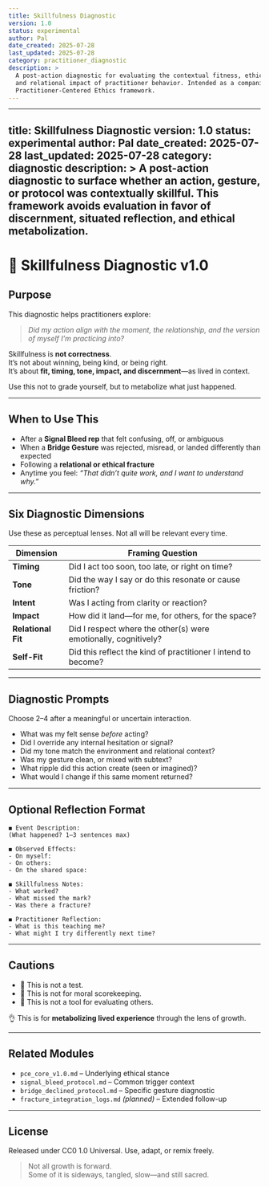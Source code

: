 ```yaml
---
title: Skillfulness Diagnostic
version: 1.0
status: experimental
author: Pal
date_created: 2025-07-28
last_updated: 2025-07-28
category: practitioner_diagnostic
description: >
  A post-action diagnostic for evaluating the contextual fitness, ethical resonance,
  and relational impact of practitioner behavior. Intended as a companion to the
  Practitioner-Centered Ethics framework.
---
```

---

## title: Skillfulness Diagnostic version: 1.0 status: experimental author: Pal date_created: 2025-07-28 last_updated: 2025-07-28 category: diagnostic description: > A post-action diagnostic to surface whether an action, gesture, or protocol was contextually skillful. This framework avoids evaluation in favor of discernment, situated reflection, and ethical metabolization.

# 🧽 Skillfulness Diagnostic v1.0

## Purpose

This diagnostic helps practitioners explore:

> _Did my action align with the moment, the relationship, and the version of myself I’m practicing into?_

Skillfulness is **not correctness**.  
It’s not about winning, being kind, or being right.  
It’s about **fit, timing, tone, impact, and discernment**—as lived in context.

Use this not to grade yourself, but to metabolize what just happened.

---

## When to Use This

- After a **Signal Bleed rep** that felt confusing, off, or ambiguous
- When a **Bridge Gesture** was rejected, misread, or landed differently than expected
- Following a **relational or ethical fracture**
- Anytime you feel: _“That didn’t quite work, and I want to understand why.”_

---

## Six Diagnostic Dimensions

Use these as perceptual lenses. Not all will be relevant every time.

|Dimension|Framing Question|
|---|---|
|**Timing**|Did I act too soon, too late, or right on time?|
|**Tone**|Did the way I say or do this resonate or cause friction?|
|**Intent**|Was I acting from clarity or reaction?|
|**Impact**|How did it land—for me, for others, for the space?|
|**Relational Fit**|Did I respect where the other(s) were emotionally, cognitively?|
|**Self-Fit**|Did this reflect the kind of practitioner I intend to become?|

---

## Diagnostic Prompts

Choose 2–4 after a meaningful or uncertain interaction.

- What was my felt sense _before_ acting?
- Did I override any internal hesitation or signal?
- Did my tone match the environment and relational context?
- Was my gesture clean, or mixed with subtext?
- What ripple did this action create (seen or imagined)?
- What would I change if this same moment returned?

---

## Optional Reflection Format

```
◼ Event Description:
(What happened? 1–3 sentences max)

◼ Observed Effects:
- On myself:
- On others:
- On the shared space:

◼ Skillfulness Notes:
- What worked?
- What missed the mark?
- Was there a fracture?

◼ Practitioner Reflection:
- What is this teaching me?
- What might I try differently next time?
```

---

## Cautions

- 🚫 This is not a test.
- 🚫 This is not for moral scorekeeping.
- 🚫 This is not a tool for evaluating others.

👌 This is for **metabolizing lived experience** through the lens of growth.

---

## Related Modules

- `pce_core_v1.0.md` – Underlying ethical stance
- `signal_bleed_protocol.md` – Common trigger context
- `bridge_declined_protocol.md` – Specific gesture diagnostic
- `fracture_integration_logs.md` _(planned)_ – Extended follow-up

---

## License

Released under CC0 1.0 Universal. Use, adapt, or remix freely.

> Not all growth is forward.  
> Some of it is sideways, tangled, slow—and still sacred.
